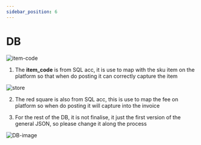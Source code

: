 ```yaml
---
sidebar_position: 6
---
```


# DB

![item-code](/img/item-code.png)

1. The **item_code** is from SQL acc, it is use to map with the sku item on the platform so that when do posting it can correctly capture the item

![store](/img/store.png)

2. The red square is also from SQL acc, this is use to map the fee on platform so when do posting it will capture into the invoice

3. For the rest of the DB, it is not finalise, it just the first version of the general JSON, so please change it along the process

![DB-image](/img/db-E-commerce.drawio.png)

